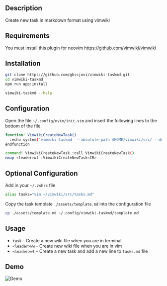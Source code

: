 ## Description

Create new task in markdown format using vimwiki

## Requirements

You must install this plugin for neovim
https://github.com/vimwiki/vimwiki

## Installation

``` sh
git clone https://github.com/gkssjovi/vimwiki-taskmd.git
cd vimwiki-taskmd
npm run app:install

vimwiki-taskmd --help
```


## Configuration

Open the file `~/.config/nvim/init.vim` and insert the following lines to the bottom of the file.

``` sh
function! VimwikiCreateNewTask()
  :echo system('vimwiki-taskmd  --absolute-path $HOME/vimwiki/src/ --dest ./tasks/ --index ./tasks.md --format "task_{index}_{date}"')
endfunction

command! VimwikiCreateNewTask :call VimwikiCreateNewTask()
nmap <leader>wt :VimwikiCreateNewTask<CR>
```

## Optional Configuration

Add in your `~/.zshrc` file
``` sh
alias tasks="vim ~/vimwiki/src/tasks.md"
```

Copy the task template `./assets/template.md` into the configuration file

``` sh
cp ./assets/template.md ~/.config/vimwiki-taskmd/template.md
```


## Usage
- `task` - Create a new wiki file when you are in terminal
- `<leader>ww` - Create new wiki file when you are in vim
- `<leader>wt` - Create a new task and add a new line to `tasks.md` file


## Demo

![Demo](./images/demo.gif)

